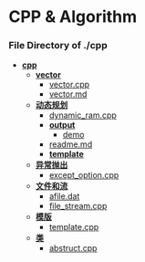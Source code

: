 # CPP & Algorithm

### File Directory of ./cpp
- **[cpp](cpp/)**
	- **[vector](cpp/vector/)**
		- [vector.cpp](cpp/vector/vector.cpp)
		- [vector.md](cpp/vector/vector.md)
	- **[动态规划](cpp/动态规划/)**
		- [dynamic_ram.cpp](cpp/动态规划/dynamic_ram.cpp)
		- **[output](cpp/动态规划/output/)**
			- [demo](cpp/动态规划/output/demo)
		- [readme.md](cpp/动态规划/readme.md)
		- **[template](cpp/动态规划/template/)**
	- **[异常抛出](cpp/异常抛出/)**
		- [except_option.cpp](cpp/异常抛出/except_option.cpp)
	- **[文件和流](cpp/文件和流/)**
		- [afile.dat](cpp/文件和流/afile.dat)
		- [file_stream.cpp](cpp/文件和流/file_stream.cpp)
	- **[模版](cpp/模版/)**
		- [template.cpp](cpp/模版/template.cpp)
	- **[类](cpp/类/)**
		- [abstruct.cpp](cpp/类/abstruct.cpp)
